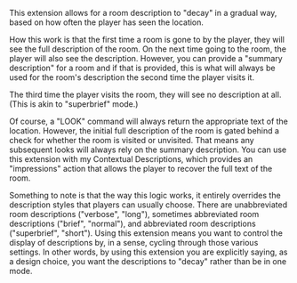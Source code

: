 This extension allows for a room description to "decay" in a gradual way, based on how often the player has seen the location.

How this work is that the first time a room is gone to by the player, they will see the full description of the room. On the next time going to the room, the player will also see the description. However, you can provide a "summary description" for a room and if that is provided, this is what will always be used for the room's description the second time the player visits it.

The third time the player visits the room, they will see no description at all. (This is akin to "superbrief" mode.)

Of course, a "LOOK" command will always return the appropriate text of the location. However, the initial full description of the room is gated behind a check for whether the room is visited or unvisited. That means any subsequent looks will always rely on the summary description. You can use this extension with my Contextual Descriptions, which provides an "impressions" action that allows the player to recover the full text of the room.

Something to note is that the way this logic works, it entirely overrides the description styles that players can usually choose. There are unabbreviated room descriptions ("verbose", "long"), sometimes abbreviated room descriptions ("brief", "normal"), and abbreviated room descriptions ("superbrief", "short"). Using this extension means you want to control the display of descriptions by, in a sense, cycling through those various settings. In other words, by using this extension you are explicitly saying, as a design choice, you want the descriptions to "decay" rather than be in one mode.


